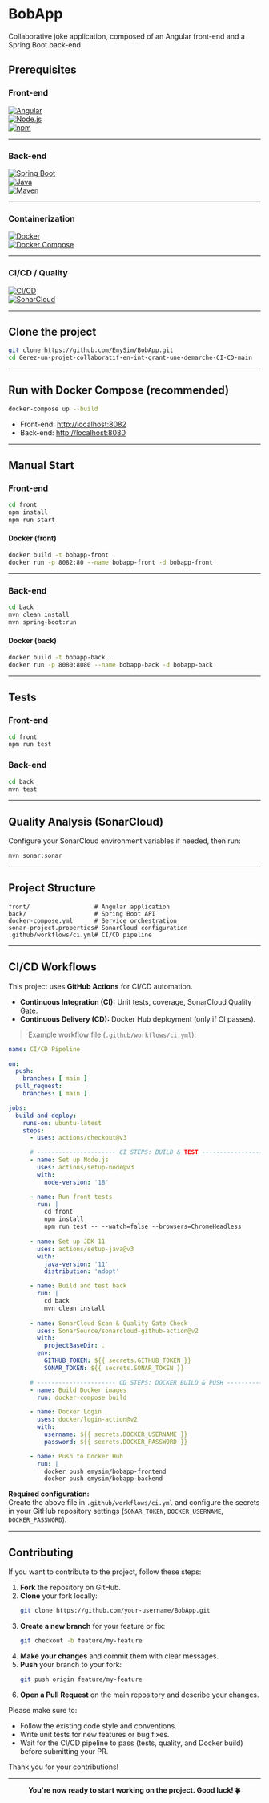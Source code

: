 # BobApp 

Collaborative joke application, composed of an Angular front-end and a Spring Boot back-end.

##  Prerequisites

###  Front-end

<a href="https://angular.io/">
  <img src="https://img.shields.io/badge/Angular-18+-dd0031?logo=angular&logoColor=white&style=for-the-badge" alt="Angular" />
</a><br/>

<a href="https://nodejs.org/">
  <img src="https://img.shields.io/badge/Node.js-18+-339933?logo=node.js&logoColor=white&style=for-the-badge" alt="Node.js" />
</a><br/>

<a href="https://www.npmjs.com/">
  <img src="https://img.shields.io/badge/npm-9+-CB3837?logo=npm&logoColor=white&style=for-the-badge" alt="npm" />
</a><br/>

---

###  Back-end

<a href="https://spring.io/projects/spring-boot">
  <img src="https://img.shields.io/badge/Spring%20Boot-3.x-6DB33F?logo=springboot&logoColor=white&style=for-the-badge" alt="Spring Boot" />
</a><br/>

<a href="https://openjdk.org/">
  <img src="https://img.shields.io/badge/Java-11+-007396?logo=java&logoColor=white&style=for-the-badge" alt="Java" />
</a><br/>

<a href="https://maven.apache.org/">
  <img src="https://img.shields.io/badge/Maven-3.8+-C71A36?logo=apachemaven&logoColor=white&style=for-the-badge" alt="Maven" />
</a><br/>

---

###  Containerization

<a href="https://www.docker.com/">
  <img src="https://img.shields.io/badge/Docker-2496ED?logo=docker&logoColor=white&style=for-the-badge" alt="Docker" />
</a><br/>

<a href="https://docs.docker.com/compose/">
  <img src="https://img.shields.io/badge/Docker%20Compose-1.29+-2496ED?logo=docker&logoColor=white&style=for-the-badge" alt="Docker Compose" />
</a><br/>

---

###  CI/CD / Quality 

<a href="https://github.com/EmySim/BobApp/actions">
  <img src="https://img.shields.io/github/actions/workflow/status/EmySim/BobApp/CI-CD.yml?branch=main&label=CI%2FCD&logo=githubactions&style=for-the-badge" alt="CI/CD" />
</a><br/>

<a href="https://sonarcloud.io/">
  <img src="https://img.shields.io/badge/SonarCloud-Quality%20Gate-orange?logo=sonarcloud&logoColor=white&style=for-the-badge" alt="SonarCloud" />
</a><br/>

---

##  Clone the project

```bash
git clone https://github.com/EmySim/BobApp.git
cd Gerez-un-projet-collaboratif-en-int-grant-une-demarche-CI-CD-main
```

---

##  Run with Docker Compose (recommended)

```bash
docker-compose up --build
```
- Front-end: [http://localhost:8082](http://localhost:8082)
- Back-end: [http://localhost:8080](http://localhost:8080)

---

##  Manual Start

### Front-end

```bash
cd front
npm install
npm run start
```

#### Docker (front)
```bash
docker build -t bobapp-front .
docker run -p 8082:80 --name bobapp-front -d bobapp-front
```

---

### Back-end

```bash
cd back
mvn clean install
mvn spring-boot:run
```

#### Docker (back)
```bash
docker build -t bobapp-back .
docker run -p 8080:8080 --name bobapp-back -d bobapp-back
```

---

##  Tests

### Front-end
```bash
cd front
npm run test
```

### Back-end
```bash
cd back
mvn test
```

---

##  Quality Analysis (SonarCloud)

Configure your SonarCloud environment variables if needed, then run:
```bash
mvn sonar:sonar
```

---

##  Project Structure

```
front/                  # Angular application
back/                   # Spring Boot API
docker-compose.yml      # Service orchestration
sonar-project.properties# SonarCloud configuration
.github/workflows/ci.yml# CI/CD pipeline
```

---

##  CI/CD Workflows

This project uses **GitHub Actions** for CI/CD automation.

- **Continuous Integration (CI):** Unit tests, coverage, SonarCloud Quality Gate.
- **Continuous Delivery (CD):** Docker Hub deployment (only if CI passes).

> Example workflow file (`.github/workflows/ci.yml`):

```yaml
name: CI/CD Pipeline

on:
  push:
    branches: [ main ]
  pull_request:
    branches: [ main ]

jobs:
  build-and-deploy:
    runs-on: ubuntu-latest
    steps:
      - uses: actions/checkout@v3

      # ---------------------- CI STEPS: BUILD & TEST ----------------------
      - name: Set up Node.js
        uses: actions/setup-node@v3
        with:
          node-version: '18'

      - name: Run front tests
        run: |
          cd front
          npm install
          npm run test -- --watch=false --browsers=ChromeHeadless
      
      - name: Set up JDK 11
        uses: actions/setup-java@v3
        with:
          java-version: '11'
          distribution: 'adopt'

      - name: Build and test back
        run: |
          cd back
          mvn clean install
      
      - name: SonarCloud Scan & Quality Gate Check
        uses: SonarSource/sonarcloud-github-action@v2
        with:
          projectBaseDir: .
        env:
          GITHUB_TOKEN: ${{ secrets.GITHUB_TOKEN }}
          SONAR_TOKEN: ${{ secrets.SONAR_TOKEN }}

      # ---------------------- CD STEPS: DOCKER BUILD & PUSH ----------------------
      - name: Build Docker images
        run: docker-compose build

      - name: Docker Login
        uses: docker/login-action@v2
        with:
          username: ${{ secrets.DOCKER_USERNAME }}
          password: ${{ secrets.DOCKER_PASSWORD }}

      - name: Push to Docker Hub
        run: |
          docker push emysim/bobapp-frontend
          docker push emysim/bobapp-backend
```

**Required configuration:**  
Create the above file in `.github/workflows/ci.yml` and configure the secrets in your GitHub repository settings (`SONAR_TOKEN`, `DOCKER_USERNAME`, `DOCKER_PASSWORD`).

---

##  Contributing

If you want to contribute to the project, follow these steps:

1. **Fork** the repository on GitHub.
2. **Clone** your fork locally:
   ```bash
   git clone https://github.com/your-username/BobApp.git
   ```
3. **Create a new branch** for your feature or fix:
   ```bash
   git checkout -b feature/my-feature
   ```
4. **Make your changes** and commit them with clear messages.
5. **Push** your branch to your fork:
   ```bash
   git push origin feature/my-feature
   ```
6. **Open a Pull Request** on the main repository and describe your changes.

Please make sure to:
- Follow the existing code style and conventions.
- Write unit tests for new features or bug fixes.
- Wait for the CI/CD pipeline to pass (tests, quality, and Docker build) before submitting your PR.

Thank you for your contributions! 

---

<p align="center"><b>You're now ready to start working on the project. Good luck! 🍀</b></p>
